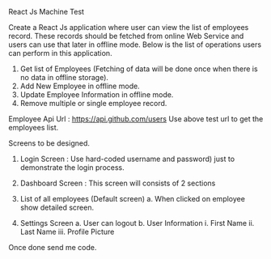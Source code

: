React Js Machine Test

Create a React Js application where user can view the list of employees record. These records should be fetched from online Web Service and users can use that later in offline mode. 
Below is the list of operations users can perform in this application.

1.	Get list of Employees (Fetching of data will be done once when there is no data in offline storage).
2.	Add New Employee in offline mode.
3.	Update Employee Information in offline mode.
4.	Remove multiple or single employee record.

Employee Api Url : https://api.github.com/users
Use above test url to get the employees list.

Screens to be designed.

1.	Login Screen :
Use hard-coded username and password) just to demonstrate the login process.

2.	Dashboard Screen :
This screen will consists of 2 sections
1.	List of all employees (Default screen)
a.	When clicked on employee show detailed screen.

2.	Settings Screen
a.	User can logout
b.	User Information 
i.	First Name
ii.	Last Name
iii.	Profile Picture

Once done send me code.




